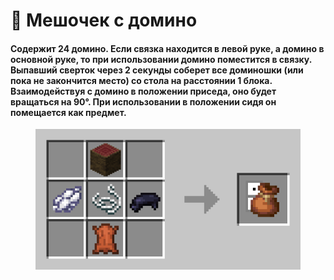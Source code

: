 # 🎹 Мешочек с домино

#### **Содержит 24 домино.** Если связка находится в левой руке, а домино в основной руке, то при использовании домино поместится в связку. **Выпавший сверток через 2 секунды** соберет все доминошки (или пока не закончится место) со стола на расстоянии 1 блока. **Взаимодействуя с домино в положении приседа**, оно будет вращаться на 90°. При использовании в положении сидя он помещается как предмет.

<figure><img src="../../.gitbook/assets/YAnuxqf.webp" alt=""><figcaption></figcaption></figure>

